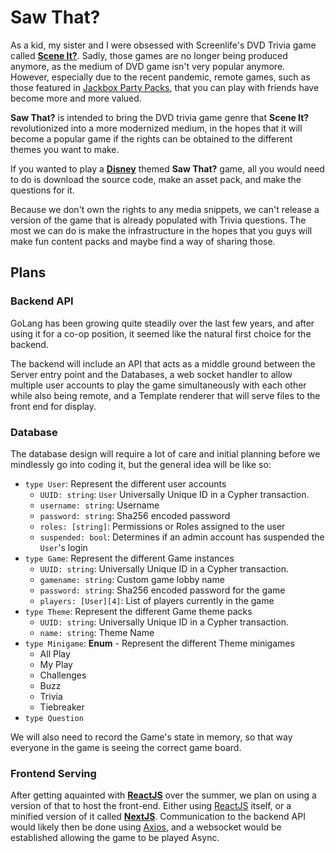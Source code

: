 # Saw That?

As a kid, my sister and I were obsessed with Screenlife's DVD Trivia game called [**Scene It?**][SceneIt]. Sadly, those games are no longer being produced anymore, as the medium of DVD game isn't very popular anymore. However, especially due to the recent pandemic, remote games, such as those featured in [Jackbox Party Packs][JPP], that you can play with friends have become more and more valued.

**Saw That?** is intended to bring the DVD trivia game genre that **Scene It?** revolutionized into a more modernized medium, in the hopes that it will become a popular game if the rights can be obtained to the different themes you want to make.

If you wanted to play a [**Disney**][Disney] themed **Saw That?** game, all you would need to do is download the source code, make an asset pack, and make the questions for it.

Because we don't own the rights to any media snippets, we can't release a version of the game that is already populated with Trivia questions. The most we can do is make the infrastructure in the hopes that you guys will make fun content packs and maybe find a way of sharing those.

## Plans

### Backend API

GoLang has been growing quite steadily over the last few years, and after using it for a co-op position, it seemed like the natural first choice for the backend.

The backend will include an API that acts as a middle ground between the Server entry point and the Databases, a web socket handler to allow multiple user accounts to play the game simultaneously with each other while also being remote, and a Template renderer that will serve files to the front end for display.

### Database

The database design will require a lot of care and initial planning before we mindlessly go into coding it, but the general idea will be like so:

- `type User`: Represent the different user accounts
  - `UUID: string`: `User` Universally Unique ID in a Cypher transaction.
  - `username: string`: Username
  - `password: string`: Sha256 encoded password
  - `roles: [string]`: Permissions or Roles assigned to the user
  - `suspended: bool`: Determines if an admin account has suspended the `User`'s login
- `type Game`: Represent the different Game instances
  - `UUID: string`: Universally Unique ID in a Cypher transaction.
  - `gamename: string`: Custom game lobby name
  - `password: string`: Sha256 encoded password for the game
  - `players: [User][4]`: List of players currently in the game
- `type Theme`: Represent the different Game theme packs
  - `UUID: string`: Universally Unique ID in a Cypher transaction.
  - `name: string`: Theme Name
- `type Minigame`: **Enum** - Represent the different Theme minigames
  - All Play
  - My Play
  - Challenges
  - Buzz
  - Trivia
  - Tiebreaker
- `type Question`

We will also need to record the Game's state in memory, so that way everyone in the game is seeing the correct game board.

### Frontend Serving

After getting aquainted with [**ReactJS**][ReactJS] over the summer, we plan on using a version of that to host the front-end. Either using [ReactJS][ReactJS] itself, or a minified version of it called [**NextJS**][NextJS]. Communication to the backend API would likely then be done using [Axios][Axios], and a websocket would be established allowing the game to be played Async.

[Axios]: <https://www.npmjs.com/package/axios> "Axios NPM Package"

[Disney]: <https://www.disney.com/> "Disney - Official Website"

[JPP]: <https://www.jackboxgames.com/> "Jackbox Party Games - Official Website"

[NextJS]: <https://nextjs.org/> "NextJS - Official Website"

[ReactJS]: <https://reactjs.org/> "ReactJS - Official Website"

[SceneIt]: <https://www.wikiwand.com/en/Scene_It%3F/> "Scene It? - Wikipedia"
